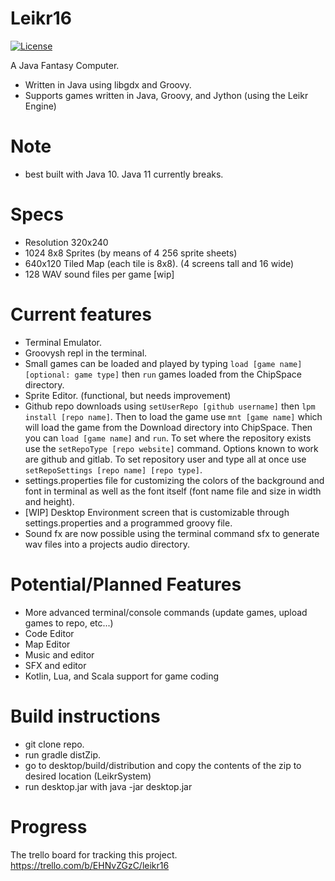 # Leikr16
[![License](https://img.shields.io/badge/License-Apache%202.0-blue.svg)](https://opensource.org/licenses/Apache-2.0)


A Java Fantasy Computer.
- Written in Java using libgdx and Groovy.
- Supports games written in Java, Groovy, and Jython (using the Leikr Engine)

# Note
- best built with Java 10. Java 11 currently breaks.

# Specs
- Resolution 320x240
- 1024 8x8 Sprites (by means of 4 256 sprite sheets)
- 640x120 Tiled Map (each tile is 8x8). (4 screens tall and 16 wide)
- 128 WAV sound files per game [wip]

# Current features
- Terminal Emulator. 
- Groovysh repl in the terminal.
- Small games can be loaded and played by typing `load [game name] [optional: game type]` then `run` games loaded from the ChipSpace directory.
- Sprite Editor. (functional, but needs improvement)
- Github repo downloads using `setUserRepo [github username]` then `lpm install [repo name]`. Then to load the game use `mnt [game name]` which will load the game from the Download directory into ChipSpace. Then you can `load [game name]` and `run`. To set where the repository exists use the `setRepoType [repo website]` command. Options known to work are github and gitlab. To set repository user and type all at once use `setRepoSettings [repo name] [repo type]`.
- settings.properties file for customizing the colors of the background and font in terminal as well as the font itself (font name file and size in width and height).
- [WIP] Desktop Environment screen that is customizable through settings.properties and a programmed groovy file.
- Sound fx are now possible using the terminal command sfx to generate wav files into a projects audio directory. 

# Potential/Planned Features
- More advanced terminal/console commands (update games, upload games to repo, etc...)
- Code Editor
- Map Editor
- Music and editor
- SFX and editor
- Kotlin, Lua, and Scala support for game coding 

# Build instructions
- git clone repo.
- run gradle distZip.
- go to desktop/build/distribution and copy the contents of the zip to desired location (LeikrSystem)
- run desktop.jar with java -jar desktop.jar

# Progress
The trello board for tracking this project.
https://trello.com/b/EHNvZGzC/leikr16
